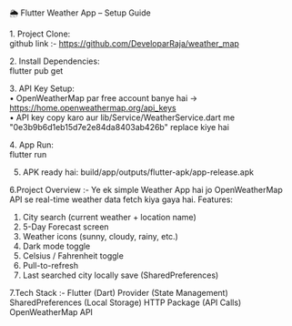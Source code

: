 🌦 Flutter Weather App – Setup Guide  

1️. Project Clone:  
github link :-  https://github.com/DeveloparRaja/weather_map  

2️. Install Dependencies:  
flutter pub get  

3️. API Key Setup:  
• OpenWeatherMap par free account banye hai → https://home.openweathermap.org/api_keys  
• API key copy karo aur lib/Service/WeatherService.dart me "0e3b9b6d1eb15d7e2e84da8403ab426b" replace kiye hai 

4️. App Run:  
flutter run  

5. APK ready hai: build/app/outputs/flutter-apk/app-release.apk  



6.Project Overview :-
Ye ek simple Weather App hai jo OpenWeatherMap API se real-time weather data fetch kiya gaya  hai.
Features:
1. City search (current weather + location name)
2. 5-Day Forecast screen
3. Weather icons (sunny, cloudy, rainy, etc.)
4. Dark mode toggle
5. Celsius / Fahrenheit toggle
6. Pull-to-refresh
7. Last searched city locally save (SharedPreferences)

7.Tech Stack :-
Flutter (Dart)
Provider (State Management)
SharedPreferences (Local Storage)
HTTP Package (API Calls)
OpenWeatherMap API
